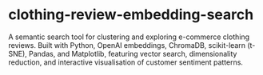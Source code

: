 # clothing-review-embedding-search
A semantic search tool for clustering and exploring e-commerce clothing reviews. Built with Python, OpenAI embeddings, ChromaDB, scikit-learn (t-SNE), Pandas, and Matplotlib, featuring vector search, dimensionality reduction, and interactive visualisation of customer sentiment patterns.

